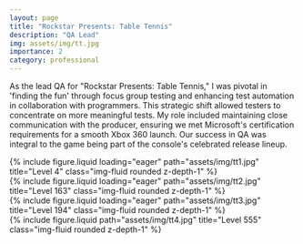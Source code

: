 ```yaml
---
layout: page
title: "Rockstar Presents: Table Tennis"
description: "QA Lead"
img: assets/img/tt.jpg
importance: 2
category: professional
---
```


As the lead QA for "Rockstar Presents: Table Tennis," I was pivotal in 'finding the fun' through focus group testing and enhancing test automation in collaboration with programmers. This strategic shift allowed testers to concentrate on more meaningful tests. My role included maintaining close communication with the producer, ensuring we met Microsoft's certification requirements for a smooth Xbox 360 launch. Our success in QA was integral to the game being part of the console's celebrated release lineup.

<div class="row">
    <div class="col-sm mt-3 mt-md-0">
        {% include figure.liquid loading="eager" path="assets/img/tt1.jpg" title="Level 4" class="img-fluid rounded z-depth-1" %}
    </div>
    <div class="col-sm mt-3 mt-md-0">
        {% include figure.liquid loading="eager" path="assets/img/tt2.jpg" title="Level 163" class="img-fluid rounded z-depth-1" %}
    </div>
    <div class="col-sm mt-3 mt-md-0">
        {% include figure.liquid loading="eager" path="assets/img/tt3.jpg" title="Level 194" class="img-fluid rounded z-depth-1" %}
    </div>
</div>

<div class="row justify-content-sm-center">
    <div class="col-sm-8 mt-3 mt-md-0">
        {% include figure.liquid path="assets/img/tt4.jpg" title="Level 555" class="img-fluid rounded z-depth-1" %}
    </div>
</div>

